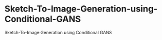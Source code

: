 # Sketch-To-Image-Generation-using-Conditional-GANS
Sketch-To-Image Generation using Conditional GANS
